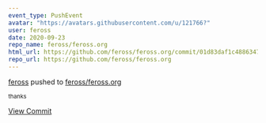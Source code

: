 ```yaml
---
event_type: PushEvent
avatar: "https://avatars.githubusercontent.com/u/121766?"
user: feross
date: 2020-09-23
repo_name: feross/feross.org
html_url: https://github.com/feross/feross.org/commit/01d83daf1c48863471301702fe40cf7b5c669ff1
repo_url: https://github.com/feross/feross.org
---
```


<a href='https://github.com/feross' target='_blank'>feross</a> pushed to <a href='https://github.com/feross/feross.org' target='_blank'>feross/feross.org</a>

<small>thanks</small>

<a href='https://github.com/feross/feross.org/commit/01d83daf1c48863471301702fe40cf7b5c669ff1' target='_blank'>View Commit</a>